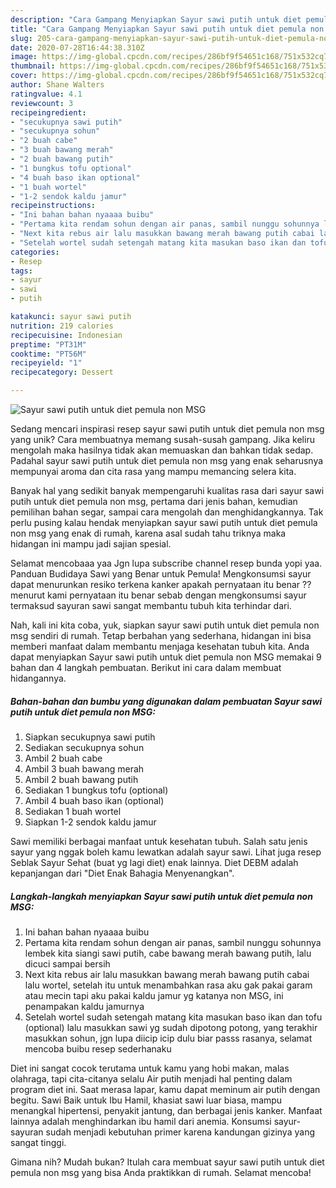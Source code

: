 ```yaml
---
description: "Cara Gampang Menyiapkan Sayur sawi putih untuk diet pemula non MSG yang Bisa Manjain Lidah"
title: "Cara Gampang Menyiapkan Sayur sawi putih untuk diet pemula non MSG yang Bisa Manjain Lidah"
slug: 205-cara-gampang-menyiapkan-sayur-sawi-putih-untuk-diet-pemula-non-msg-yang-bisa-manjain-lidah
date: 2020-07-28T16:44:38.310Z
image: https://img-global.cpcdn.com/recipes/286bf9f54651c168/751x532cq70/sayur-sawi-putih-untuk-diet-pemula-non-msg-foto-resep-utama.jpg
thumbnail: https://img-global.cpcdn.com/recipes/286bf9f54651c168/751x532cq70/sayur-sawi-putih-untuk-diet-pemula-non-msg-foto-resep-utama.jpg
cover: https://img-global.cpcdn.com/recipes/286bf9f54651c168/751x532cq70/sayur-sawi-putih-untuk-diet-pemula-non-msg-foto-resep-utama.jpg
author: Shane Walters
ratingvalue: 4.1
reviewcount: 3
recipeingredient:
- "secukupnya sawi putih"
- "secukupnya sohun"
- "2 buah cabe"
- "3 buah bawang merah"
- "2 buah bawang putih"
- "1 bungkus tofu optional"
- "4 buah baso ikan optional"
- "1 buah wortel"
- "1-2 sendok kaldu jamur"
recipeinstructions:
- "Ini bahan bahan nyaaaa buibu"
- "Pertama kita rendam sohun dengan air panas, sambil nunggu sohunnya lembek kita siangi sawi putih, cabe bawang merah bawang putih, lalu dicuci sampai bersih"
- "Next kita rebus air lalu masukkan bawang merah bawang putih cabai lalu wortel, setelah itu untuk menambahkan rasa aku gak pakai garam atau mecin tapi aku pakai kaldu jamur yg katanya non MSG, ini penampakan kaldu jamurnya"
- "Setelah wortel sudah setengah matang kita masukan baso ikan dan tofu (optional) lalu masukkan sawi yg sudah dipotong potong, yang terakhir masukkan sohun, jgn lupa diicip icip dulu biar passs rasanya, selamat mencoba buibu resep sederhanaku"
categories:
- Resep
tags:
- sayur
- sawi
- putih

katakunci: sayur sawi putih 
nutrition: 219 calories
recipecuisine: Indonesian
preptime: "PT31M"
cooktime: "PT56M"
recipeyield: "1"
recipecategory: Dessert

---
```



![Sayur sawi putih untuk diet pemula non MSG](https://img-global.cpcdn.com/recipes/286bf9f54651c168/751x532cq70/sayur-sawi-putih-untuk-diet-pemula-non-msg-foto-resep-utama.jpg)

Sedang mencari inspirasi resep sayur sawi putih untuk diet pemula non msg yang unik? Cara membuatnya memang susah-susah gampang. Jika keliru mengolah maka hasilnya tidak akan memuaskan dan bahkan tidak sedap. Padahal sayur sawi putih untuk diet pemula non msg yang enak seharusnya mempunyai aroma dan cita rasa yang mampu memancing selera kita.

Banyak hal yang sedikit banyak mempengaruhi kualitas rasa dari sayur sawi putih untuk diet pemula non msg, pertama dari jenis bahan, kemudian pemilihan bahan segar, sampai cara mengolah dan menghidangkannya. Tak perlu pusing kalau hendak menyiapkan sayur sawi putih untuk diet pemula non msg yang enak di rumah, karena asal sudah tahu triknya maka hidangan ini mampu jadi sajian spesial.

Selamat mencobaaa yaa Jgn lupa subscribe channel resep bunda yopi yaa. Panduan Budidaya Sawi yang Benar untuk Pemula! Mengkonsumsi sayur dapat menurunkan resiko terkena kanker apakah pernyataan itu benar ?? menurut kami pernyataan itu benar sebab dengan mengkonsumsi sayur termaksud sayuran sawi sangat membantu tubuh kita terhindar dari.


Nah, kali ini kita coba, yuk, siapkan sayur sawi putih untuk diet pemula non msg sendiri di rumah. Tetap berbahan yang sederhana, hidangan ini bisa memberi manfaat dalam membantu menjaga kesehatan tubuh kita. Anda dapat menyiapkan Sayur sawi putih untuk diet pemula non MSG memakai 9 bahan dan 4 langkah pembuatan. Berikut ini cara dalam membuat hidangannya.

<!--inarticleads1-->

##### Bahan-bahan dan bumbu yang digunakan dalam pembuatan Sayur sawi putih untuk diet pemula non MSG:

1. Siapkan secukupnya sawi putih
1. Sediakan secukupnya sohun
1. Ambil 2 buah cabe
1. Ambil 3 buah bawang merah
1. Ambil 2 buah bawang putih
1. Sediakan 1 bungkus tofu (optional)
1. Ambil 4 buah baso ikan (optional)
1. Sediakan 1 buah wortel
1. Siapkan 1-2 sendok kaldu jamur


Sawi memiliki berbagai manfaat untuk kesehatan tubuh. Salah satu jenis sayur yang nggak boleh kamu lewatkan adalah sayur sawi. Lihat juga resep Seblak Sayur Sehat (buat yg lagi diet) enak lainnya. Diet DEBM adalah kepanjangan dari &#34;Diet Enak Bahagia Menyenangkan&#34;. 

<!--inarticleads2-->

##### Langkah-langkah menyiapkan Sayur sawi putih untuk diet pemula non MSG:

1. Ini bahan bahan nyaaaa buibu
1. Pertama kita rendam sohun dengan air panas, sambil nunggu sohunnya lembek kita siangi sawi putih, cabe bawang merah bawang putih, lalu dicuci sampai bersih
1. Next kita rebus air lalu masukkan bawang merah bawang putih cabai lalu wortel, setelah itu untuk menambahkan rasa aku gak pakai garam atau mecin tapi aku pakai kaldu jamur yg katanya non MSG, ini penampakan kaldu jamurnya
1. Setelah wortel sudah setengah matang kita masukan baso ikan dan tofu (optional) lalu masukkan sawi yg sudah dipotong potong, yang terakhir masukkan sohun, jgn lupa diicip icip dulu biar passs rasanya, selamat mencoba buibu resep sederhanaku


Diet ini sangat cocok terutama untuk kamu yang hobi makan, malas olahraga, tapi cita-citanya selalu Air putih menjadi hal penting dalam program diet ini. Saat merasa lapar, kamu dapat meminum air putih dengan begitu. Sawi Baik untuk Ibu Hamil, khasiat sawi luar biasa, mampu menangkal hipertensi, penyakit jantung, dan berbagai jenis kanker. Manfaat lainnya adalah menghindarkan ibu hamil dari anemia. Konsumsi sayur-sayuran sudah menjadi kebutuhan primer karena kandungan gizinya yang sangat tinggi. 

Gimana nih? Mudah bukan? Itulah cara membuat sayur sawi putih untuk diet pemula non msg yang bisa Anda praktikkan di rumah. Selamat mencoba!
